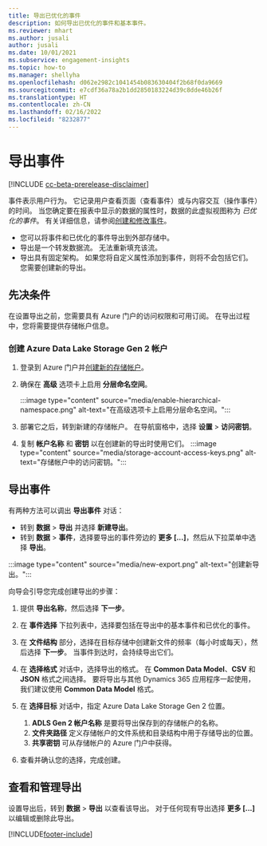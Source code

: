 ```yaml
---
title: 导出已优化的事件
description: 如何导出已优化的事件和基本事件。
ms.reviewer: mhart
ms.author: jusali
author: jusali
ms.date: 10/01/2021
ms.subservice: engagement-insights
ms.topic: how-to
ms.manager: shellyha
ms.openlocfilehash: d062e2982c1041454b083630404f2b68f0da9669
ms.sourcegitcommit: e7cdf36a78a2b1dd2850183224d39c8dde46b26f
ms.translationtype: HT
ms.contentlocale: zh-CN
ms.lasthandoff: 02/16/2022
ms.locfileid: "8232877"
---
```

# <a name="export-events"></a>导出事件

[!INCLUDE [cc-beta-prerelease-disclaimer](includes/cc-beta-prerelease-disclaimer.md)]

事件表示用户行为。 它记录用户查看页面（查看事件）或与内容交互（操作事件）的时间。 当您确定要在报表中显示的数据的属性时，数据的此虚拟视图称为 *已优化的事件*。 有关详细信息，请参阅[创建和修改事件](refined-events.md)。

- 您可以将事件和已优化的事件导出到外部存储中。 
- 导出是一个转发数据流。 无法重新填充该流。 
- 导出具有固定架构。 如果您将自定义属性添加到事件，则将不会包括它们。 您需要创建新的导出。

## <a name="prerequisites"></a>先决条件

在设置导出之前，您需要具有 Azure 门户的访问权限和可用订阅。 在导出过程中，您将需要提供存储帐户信息。 

### <a name="create-an-azure-data-lake-storage-gen-2-accounts"></a>创建 Azure Data Lake Storage Gen 2 帐户

1. 登录到 Azure 门户并[创建新的存储帐户](/azure/storage/common/storage-account-create)。 

1. 确保在 **高级** 选项卡上启用 **分层命名空间**。 

   :::image type="content" source="media/enable-hierarchical-namespace.png" alt-text="在高级选项卡上启用分层命名空间。":::

1. 部署它之后，转到新建的存储帐户。 在导航窗格中，选择 **设置** > **访问密钥**。 

1. 复制 **帐户名称** 和 **密钥** 以在创建新的导出时使用它们。
   :::image type="content" source="media/storage-account-access-keys.png" alt-text="存储帐户中的访问密钥。":::

## <a name="export-events"></a>导出事件

有两种方法可以调出 **导出事件** 对话： 
- 转到 **数据** > **导出** 并选择 **新建导出**。
- 转到 **数据** > **事件**，选择要导出的事件旁边的 **更多 [...]**，然后从下拉菜单中选择 **导出**。 

:::image type="content" source="media/new-export.png" alt-text="创建新导出。":::

向导会引导您完成创建导出的步骤：

1. 提供 **导出名称**，然后选择 **下一步**。

1. 在 **事件选择** 下拉列表中，选择要包括在导出中的基本事件和已优化的事件。 

1. 在 **文件结构** 部分，选择在目标存储中创建新文件的频率（每小时或每天），然后选择 **下一步**。 当事件到达时，会持续导出它们。

1. 在 **选择格式** 对话中，选择导出的格式。 在 **Common Data Model**、**CSV** 和 **JSON** 格式之间选择。 要将导出与其他 Dynamics 365 应用程序一起使用，我们建议使用 **Common Data Model** 格式。

1. 在 **选择目标** 对话中，指定 Azure Data Lake Storage Gen 2 位置。
    1. **ADLS Gen 2 帐户名称** 是要将导出保存到的存储帐户的名称。 
    1. **文件夹路径** 定义存储帐户的文件系统和目录结构中用于存储导出的位置。
    1. **共享密钥** 可从存储帐户的 Azure 门户中获得。

1. 查看并确认您的选择，完成创建。

## <a name="view-and-manage-exports"></a>查看和管理导出

设置导出后，转到 **数据** > **导出** 以查看该导出。 对于任何现有导出选择 **更多 [...]** 以编辑或删除此导出。


[!INCLUDE[footer-include](../includes/footer-banner.md)]
